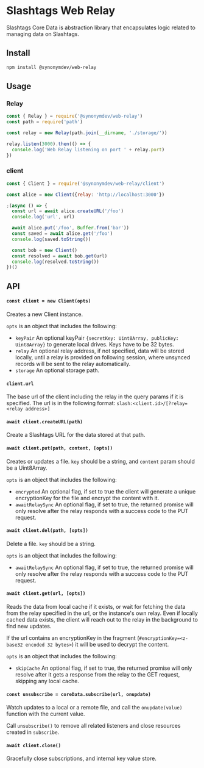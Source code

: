 # Slashtags Web Relay

Slashtags Core Data is abstraction library that encapsulates logic related to managing data on Slashtags.

## Install

```bash
npm install @synonymdev/web-relay
```

## Usage

### Relay

```js
const { Relay } = require('@synonymdev/web-relay')
const path = require('path')

const relay = new Relay(path.join(__dirname, './storage/'))

relay.listen(3000).then(() => {
  console.log('Web Relay listening on port ' + relay.port)
})
```

### client 

```js
const { Client } = require('@synonymdev/web-relay/client')

const alice = new Client({relay: 'http://localhost:3000'})

;(async () => {
  const url = await alice.createURL('/foo')
  console.log('url', url)

  await alice.put('/foo', Buffer.from('bar'))
  const saved = await alice.get('/foo')
  console.log(saved.toString())

  const bob = new Client()
  const resolved = await bob.get(url)
  console.log(resolved.toString())
})()
```

## API

#### `const client = new Client(opts)`

Creates a new Client instance.

`opts` is an object that includes the following:

- `keyPair` An optional keyPair `{secretKey: Uint8Array, publicKey: Uint8Array}` to generate local drives. Keys have to be 32 bytes.
- `relay` An optional relay address, if not specified, data will be stored locally, until a relay is provided on following session, where unsynced records will be sent to the relay automatically.
- `storage` An optional storage path.


#### `client.url`

The base url of the client including the relay in the query params if it is specified. The url is in the following format: `slash:<client.id>/[?relay=<relay address>]`

#### `await client.createURL(path)`

Create a Slashtags URL for the data stored at that path.

#### `await client.put(path, content, [opts])`

Creates or updates a file. `key` should be a string, and `content` param should be a Uint8Array.

`opts` is an object that includes the following:

- `encrypted` An optional flag, if set to true the client will generate a unique encryptionKey for the file and encrypt the content with it.
- `awaitRelaySync` An optional flag, if set to true, the returned promise will only resolve after the relay responds with a success code to the PUT request.

#### `await client.del(path, [opts])`

Delete a file. `key` should be a string.

`opts` is an object that includes the following:

- `awaitRelaySync` An optional flag, if set to true, the returned promise will only resolve after the relay responds with a success code to the PUT request.

#### `await client.get(url, [opts])`

Reads the data from local cache if it exists, or wait for fetching the data from the relay specified in the url, or the instance's own relay.
Even if locally cached data exists, the client will reach out to the relay in the background to find new updates.

If the url contains an encryptionKey in the fragment (`#encryptionKey=<z-base32 encoded 32 bytes>`) it will be used to decrypt the content.

`opts` is an object that includes the following:

- `skipCache` An optional flag, if set to true, the returned promise will only resolve after it gets a response from the relay to the GET request, skipping any local cache.

#### `const unsubscribe = coreData.subscribe(url, onupdate)`

Watch updates to a local or a remote file, and call the `onupdate(value)` function with the current value.

Call `unsubscribe()` to remove all related listeners and close resources created in `subscribe`.

#### `await client.close()`

Gracefully close subscriptions, and internal key value store.
